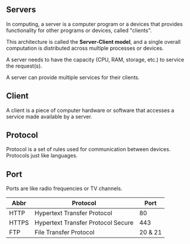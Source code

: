 ## Servers

In computing, a server is a computer program or a devices that provides functionality for other programs or devices, called "clients".

This architecture is called the **Server-Client model**, and a single overall computation is distributed across multiple processes or devices.

A server needs to have the capacity (CPU, RAM, storage, etc.) to service the request(s).

A server can provide multiple services for their clients.

## Client

A client is a piece of computer hardware or software that accesses a service made available by a server.

## Protocol

Protocol is a set of rules used for communication between devices. Protocols just like languages.

## Port

Ports are like radio frequencies or TV channels.

| Abbr  | Protocol                           | Port    |
| ----- | ---------------------------------- | ------- |
| HTTP  | Hypertext Transfer Protocol        | 80      |
| HTTPS | Hypertext Transfer Protocol Secure | 443     |
| FTP   | File Transfer Protocol             | 20 & 21 |
